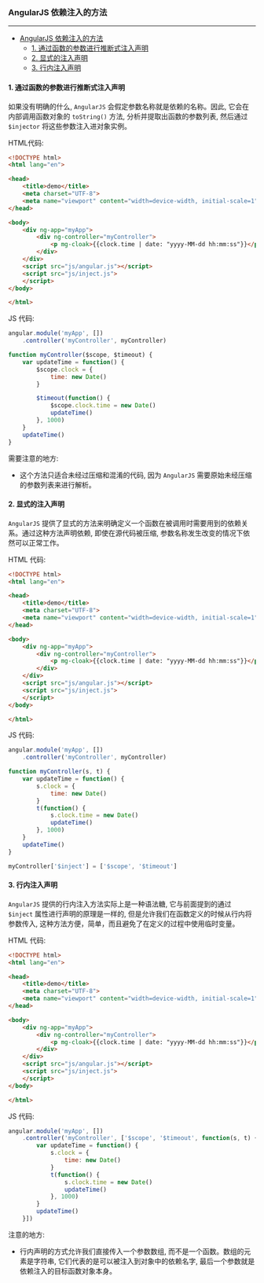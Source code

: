 ### AngularJS 依赖注入的方法

---

<!-- TOC -->

- [AngularJS 依赖注入的方法](#angularjs-依赖注入的方法)
  - [1. 通过函数的参数进行推断式注入声明](#1-通过函数的参数进行推断式注入声明)
  - [2. 显式的注入声明](#2-显式的注入声明)
  - [3. 行内注入声明](#3-行内注入声明)

<!-- /TOC -->

#### 1. 通过函数的参数进行推断式注入声明

如果没有明确的什么, `AngularJS` 会假定参数名称就是依赖的名称。因此, 它会在内部调用函数对象的 `toString()` 方法, 分析并提取出函数的参数列表, 然后通过 `$injector` 将这些参数注入进对象实例。

HTML代码:

```html
<!DOCTYPE html>
<html lang="en">

<head>
    <title>demo</title>
    <meta charset="UTF-8">
    <meta name="viewport" content="width=device-width, initial-scale=1">
</head>

<body>
    <div ng-app="myApp">
        <div ng-controller="myController">
            <p mg-cloak>{{clock.time | date: "yyyy-MM-dd hh:mm:ss"}}</p>
        </div>
    </div>
    <script src="js/angular.js"></script>
    <script src="js/inject.js">
    </script>
</body>

</html>
```

JS 代码:

```javascript
angular.module('myApp', [])
    .controller('myController', myController)

function myController($scope, $timeout) {
    var updateTime = function() {
        $scope.clock = {
            time: new Date()
        }

        $timeout(function() {
            $scope.clock.time = new Date()
            updateTime()
        }, 1000)
    }
    updateTime()
}
```

需要注意的地方:

- 这个方法只适合未经过压缩和混淆的代码, 因为 `AngularJS` 需要原始未经压缩的参数列表来进行解析。

#### 2. 显式的注入声明

`AngularJS` 提供了显式的方法来明确定义一个函数在被调用时需要用到的依赖关系。通过这种方法声明依赖, 即使在源代码被压缩, 参数名称发生改变的情况下依然可以正常工作。

HTML 代码:

```html
<!DOCTYPE html>
<html lang="en">

<head>
    <title>demo</title>
    <meta charset="UTF-8">
    <meta name="viewport" content="width=device-width, initial-scale=1">
</head>

<body>
    <div ng-app="myApp">
        <div ng-controller="myController">
            <p mg-cloak>{{clock.time | date: "yyyy-MM-dd hh:mm:ss"}}</p>
        </div>
    </div>
    <script src="js/angular.js"></script>
    <script src="js/inject.js">
    </script>
</body>

</html>
```

JS 代码:

```javascript
angular.module('myApp', [])
    .controller('myController', myController)

function myController(s, t) {
    var updateTime = function() {
        s.clock = {
            time: new Date()
        }
        t(function() {
            s.clock.time = new Date()
            updateTime()
        }, 1000)
    }
    updateTime()
}

myController['$inject'] = ['$scope', '$timeout']
```

#### 3. 行内注入声明

`AngularJS` 提供的行内注入方法实际上是一种语法糖, 它与前面提到的通过 `$inject` 属性进行声明的原理是一样的, 但是允许我们在函数定义的时候从行内将参数传入, 这种方法方便，简单，而且避免了在定义的过程中使用临时变量。

HTML 代码:

```html
<!DOCTYPE html>
<html lang="en">

<head>
    <title>demo</title>
    <meta charset="UTF-8">
    <meta name="viewport" content="width=device-width, initial-scale=1">
</head>

<body>
    <div ng-app="myApp">
        <div ng-controller="myController">
            <p mg-cloak>{{clock.time | date: "yyyy-MM-dd hh:mm:ss"}}</p>
        </div>
    </div>
    <script src="js/angular.js"></script>
    <script src="js/inject.js">
    </script>
</body>

</html>
```

JS 代码:

```javascript
angular.module('myApp', [])
    .controller('myController', ['$scope', '$timeout', function(s, t) {
        var updateTime = function() {
            s.clock = {
                time: new Date()
            }
            t(function() {
                s.clock.time = new Date()
                updateTime()
            }, 1000)
        }
        updateTime()
    }])
```

注意的地方:

- 行内声明的方式允许我们直接传入一个参数数组, 而不是一个函数。数组的元素是字符串, 它们代表的是可以被注入到对象中的依赖名字, 最后一个参数就是依赖注入的目标函数对象本身。
